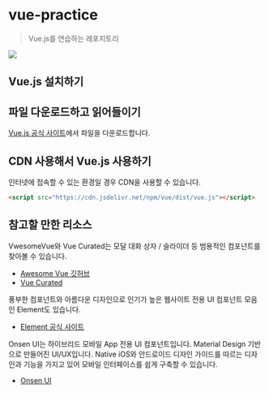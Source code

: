 # vue-practice
> Vue.js를 연습하는 레포지토리

![](https://miro.medium.com/max/3840/1*nfvapd86apvGH-hNBYkYuw.png)

## Vue.js 설치하기

## 파일 다운로드하고 읽어들이기

[Vue.js 공식 사이트](https://vuejs.org/v2/guide/installation.html)에서 파일을 다운로드합니다.

## CDN 사용해서 Vue.js 사용하기

인터넷에 접속할 수 있는 환경일 경우 CDN을 사용할 수 있습니다.
```html
<script src="https://cdn.jsdelivr.net/npm/vue/dist/vue.js"></script>
```

## 참고할 만한 리소스

VwesomeVue와 Vue Curated는 모달 대화 상자 / 슬라이더 등 범용적인 컴포넌트를 찾아볼 수 있습니다.

- [Awesome Vue 깃허브](https://github.com/vuejs/awesome-vue)
- [Vue Curated](https://curated.vuejs.org)

풍부한 컴포넌트와 아름다운 디자인으로 인기가 높은 웹사이트 전용 UI 컴포넌트 모음인 Element도 있습니다.

- [Element 공식 사이트](http://element.eleme.io)

Onsen UI는 하이브리드 모바일 App 전용 UI 컴포넌트입니다. Material Design 기반으로 만들어진 UI/UX입니다. Native iOS와 안드로이드 디자인 가이드를 따르는 디자인과 기능을 가지고 있어 모바일 인터페이스를 쉽게 구축할 수 있습니다.

- [Onsen UI](https://onsen.io)

